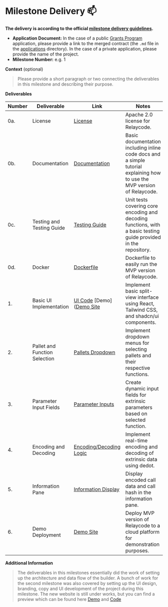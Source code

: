 # Milestone Delivery :mailbox:

**The delivery is according to the official [milestone delivery guidelines](https://github.com/w3f/Grants-Program/blob/master/docs/Support%20Docs/milestone-deliverables-guidelines.md).**  

* **Application Document:** In the case of a public [Grants Program](https://github.com/w3f/Grants-Program) application, please provide a link to the merged contract (the `.md` file in the [applications](https://github.com/w3f/Grants-Program/tree/master/applications) directory). In the case of a private application, please provide the name of the project. 
* **Milestone Number:** e.g. 1

**Context** (optional)
> Please provide a short paragraph or two connecting the deliverables in this milestone and describing their purpose.

**Deliverables**

| Number | Deliverable | Link | Notes |
|--------|-------------|------|-------|
| 0a.    | License     | [License](https://github.com/itsyogesh/relaycode/blob/master/LICENSE.md) | Apache 2.0 license for Relaycode. |
| 0b.    | Documentation | [Documentation](https://github.com/itsyogesh/relaycode/tree/master/docs) | Basic documentation including inline code docs and a simple tutorial explaining how to use the MVP version of Relaycode. |
| 0c.    | Testing and Testing Guide | [Testing Guide](https://github.com/itsyogesh/relaycode/tree/master/__tests__) | Unit tests covering core encoding and decoding functions, with a basic testing guide provided in the repository. |
| 0d.    | Docker      | [Dockerfile](https://github.com/itsyogesh/relaycode/tree/master/Dockerfile) | Dockerfile to easily run the MVP version of Relaycode. |
| 1.     | Basic UI Implementation | [UI Code](https://github.com/itsyogesh/relaycode/tree/master/app/) [Demo]([Demo Site](https://relaycode.org/builder) | Implement basic split-view interface using React, Tailwind CSS, and shadcn/ui components. |
| 2.     | Pallet and Function Selection | [Pallets Dropdown](https://github.com/itsyogesh/relaycode/blob/master/components/builder/combobox.tsx) | Implement dropdown menus for selecting pallets and their respective functions. |
| 3.     | Parameter Input Fields | [Parameter Inputs](https://github.com/itsyogesh/relaycode/tree/master/components/params) | Create dynamic input fields for extrinsic parameters based on selected function. |
| 4.     | Encoding and Decoding | [Encoding/Decoding Logic](https://github.com/itsyogesh/relaycode/blob/master/app/builder/page.tsx) | Implement real-time encoding and decoding of extrinsic data using dedot. |
| 5.     | Information Pane | [Information Display](https://github.com/itsyogesh/relaycode/blob/master/components/builder/information-pane.tsx) | Display encoded call data and call hash in the information pane. |
| 6.     | Demo Deployment | [Demo Site](https://relaycode.org/) | Deploy MVP version of Relaycode to a cloud platform for demonstration purposes. |

**Additional Information**
> The deliverables in this milestones essentially did the work of setting up the architecture and data flow of the builder.
> A bunch of work for the second milestone was also covered by setting up the UI design, branding, copy and UI development of the project during this milestone. 
> The new website is still under works, but you can find a preview which can be found here [Demo](https://relaycode.vercel.app) and [Code](https://github.com/itsyogesh/relaycode/tree/feature/homepage)
